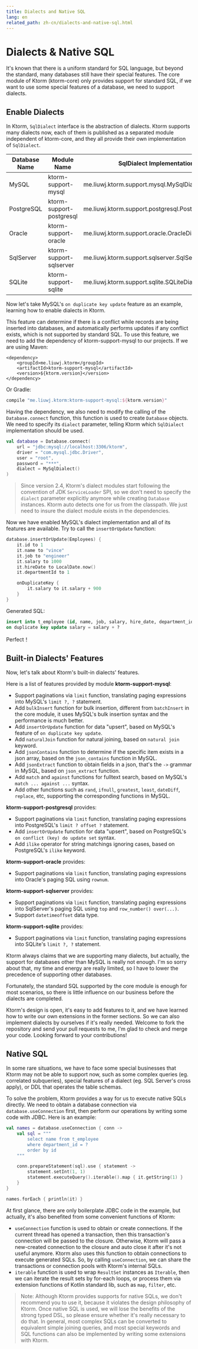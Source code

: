 ```yaml
---
title: Dialects and Native SQL
lang: en
related_path: zh-cn/dialects-and-native-sql.html
---
```


# Dialects & Native SQL

It's known that there is a uniform standard for SQL language, but beyond the standard, many databases still have their special features. The core module of Ktorm (ktorm-core) only provides support for standard SQL, if we want to use some special features of a database, we need to support dialects. 

## Enable Dialects

In Ktorm, `SqlDialect` interface is the abstraction of dialects. Ktorm supports many dialects now, each of them is published as a separated module independent of ktorm-core, and they all provide their own implementation of `SqlDialect`. 

| Database Name | Module Name              | SqlDialect Implementation                           |
| ------------- | ------------------------ | --------------------------------------------------- |
| MySQL         | ktorm-support-mysql      | me.liuwj.ktorm.support.mysql.MySqlDialect           |
| PostgreSQL    | ktorm-support-postgresql | me.liuwj.ktorm.support.postgresql.PostgreSqlDialect |
| Oracle        | ktorm-support-oracle     | me.liuwj.ktorm.support.oracle.OracleDialect         |
| SqlServer     | ktorm-support-sqlserver  | me.liuwj.ktorm.support.sqlserver.SqlServerDialect   |
| SQLite        | ktorm-support-sqlite     | me.liuwj.ktorm.support.sqlite.SQLiteDialect         |

Now let's take MySQL's `on duplicate key update` feature as an example, learning how to enable dialects in Ktorm. 

This feature can determine if there is a conflict while records are being inserted into databases, and automatically performs updates if any conflict exists, which is not supported by standard SQL. To use this feature, we need to add the dependency of ktorm-support-mysql to our projects. If we are using Maven: 

```
<dependency>
    <groupId>me.liuwj.ktorm</groupId>
    <artifactId>ktorm-support-mysql</artifactId>
    <version>${ktorm.version}</version>
</dependency>
```

Or Gradle: 

```groovy
compile "me.liuwj.ktorm:ktorm-support-mysql:${ktorm.version}"
```

Having the dependency, we also need to modify the calling of the `Database.connect` function, this function is used to create `Database` objects. We need to specify its `dialect` parameter, telling Ktorm which `SqlDialect` implementation should be used. 

```kotlin
val database = Database.connect(
    url = "jdbc:mysql://localhost:3306/ktorm", 
    driver = "com.mysql.jdbc.Driver", 
    user = "root", 
    password = "***", 
    dialect = MySqlDialect()
)
```
> Since version 2.4, Ktorm's dialect modules start following the convention of JDK `ServiceLoader` SPI, so we don't need to specify the `dialect` parameter explicitly anymore while creating `Database` instances. Ktorm auto detects one for us from the classpath. We just need to insure the dialect module exists in the dependencies. 

Now we have enabled MySQL's dialect implementation and all of its features are available. Try to call the `insertOrUpdate` function: 

```kotlin
database.insertOrUpdate(Employees) {
    it.id to 1
    it.name to "vince"
    it.job to "engineer"
    it.salary to 1000
    it.hireDate to LocalDate.now()
    it.departmentId to 1

    onDuplicateKey {
        it.salary to it.salary + 900
    }
}
```

Generated SQL: 

```sql
insert into t_employee (id, name, job, salary, hire_date, department_id) values (?, ?, ?, ?, ?, ?) 
on duplicate key update salary = salary + ? 
```

Perfect！

## Built-in Dialects' Features

Now, let's talk about Ktorm's built-in dialects' features. 

Here is a list of features provided by module **ktorm-support-mysql**: 

- Support paginations via `limit` function, translating paging expressions into MySQL's `limit ?, ?` statement. 
- Add `bulkInsert` function for bulk insertion, different from `batchInsert` in the core module, it uses MySQL's bulk insertion syntax and the performance is much better. 
- Add `insertOrUpdate` function for data "upsert", based on MySQL's feature of `on duplicate key update`. 
- Add `naturalJoin` function for natural joining, based on `natural join` keyword. 
- Add `jsonContains` function to determine if the specific item exists in a json array, based on the `json_contains` function in MySQL. 
- Add `jsonExtract` function to obtain fields in a json, that's the `->` grammar in MySQL, based on `json_extract` function. 
- Add `match` and `against` functions for fulltext search, based on MySQL's `match ... against ...` syntax. 
- Add other functions such as `rand`, `ifnull`, `greatest`, `least`, `dateDiff`, `replace`, etc, supporting the corresponding functions in MySQL. 

**ktorm-support-postgresql** provides: 

- Support paginations via `limit` function, translating paging expressions into PostgreSQL's `limit ? offset ?` statement. 
- Add `insertOrUpdate` function for data "upsert", based on PostgreSQL's `on conflict (key) do update set` syntax.
- Add `ilike` operator for string matchings ignoring cases, based on PostgreSQL's `ilike` keyword. 

**ktorm-support-oracle** provides: 

- Support paginations via `limit` function, translating paging expressions into Oracle's paging SQL using `rownum`. 

**ktorm-support-sqlserver** provides: 

- Support paginations via `limit` function, translating paging expressions into SqlServer's paging SQL using `top` and `row_number() over(...)`. 
- Support `datetimeoffset` data type. 

**ktorm-support-sqlite** provides: 

- Support paginations via `limit` function, translating paging expressions into SQLite's `limit ?, ?` statement. 

Ktorm always claims that we are supporting many dialects, but actually, the support for databases other than MySQL is really not enough. I'm so sorry about that, my time and energy are really limited, so I have to lower the precedence of supporting other databases. 

Fortunately, the standard SQL supported by the core module is enough for most scenarios, so there is little influence on our business before the dialects are completed. 

Ktorm's design is open, it's easy to add features to it, and we have learned how to write our own extensions in the former sections. So we can also implement dialects by ourselves if it's really needed. Welcome to fork the repository and send your pull requests to me, I'm glad to check and merge your code. Looking forward to your contributions!

## Native SQL

In some rare situations, we have to face some special businesses that Ktorm may not be able to support now, such as some complex queries (eg. correlated subqueries), special features of a dialect (eg. SQL Server's cross apply), or DDL that operates the table schemas. 

To solve the problem, Ktorm provides a way for us to execute native SQLs directly. We need to obtain a database connection via `database.useConnection` first, then perform our operations by writing some code with JDBC. Here is an example: 

```kotlin
val names = database.useConnection { conn ->
    val sql = """
        select name from t_employee
        where department_id = ?
        order by id
    """

    conn.prepareStatement(sql).use { statement ->
        statement.setInt(1, 1)
        statement.executeQuery().iterable().map { it.getString(1) }
    }
}

names.forEach { println(it) }
```

At first glance, there are only boilerplate JDBC code in the example, but actually, it's also benefited from some convenient functions of Ktorm: 

- `useConnection` function is used to obtain or create connections. If the current thread has opened a transaction, then this transaction's connection will be passed to the closure. Otherwise, Ktorm will pass a new-created connection to the closure and auto close it after it's not useful anymore. Ktorm also uses this function to obtain connections to execute generated SQLs. So, by calling `useConnection`, we can share the transactions or connection pools with Ktorm's internal SQLs. 
- `iterable` function is used to wrap `ResultSet` instances as `Iterable`, then we can iterate the result sets by for-each loops, or process them via extension functions of Kotlin standard lib, such as `map`, `filter`, etc. 

> Note: Although Ktorm provides supports for native SQLs, we don't recommend you to use it, because it violates the design philosophy of Ktorm. Once native SQL is used, we will lose the benefits of the strong typed DSL, so please ensure whether it's really necessary to do that. In general, most complex SQLs can be converted to equivalent simple joining queries, and most special keywords and SQL functions can also be implemented by writing some extensions with Ktorm. 

